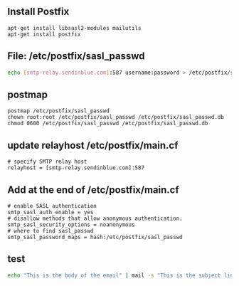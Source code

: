 ## Install Postfix
```
apt-get install libsasl2-modules mailutils
apt-get install postfix
```
## File: /etc/postfix/sasl_passwd
```bash
echo [smtp-relay.sendinblue.com]:587 username:password > /etc/postfix/sasl_passwd
```

## postmap
```
postmap /etc/postfix/sasl_passwd
chown root:root /etc/postfix/sasl_passwd /etc/postfix/sasl_passwd.db
chmod 0600 /etc/postfix/sasl_passwd /etc/postfix/sasl_passwd.db
```

## update relayhost /etc/postfix/main.cf
```
# specify SMTP relay host
relayhost = [smtp-relay.sendinblue.com]:587
```

## Add at the end of /etc/postfix/main.cf
``` 
# enable SASL authentication
smtp_sasl_auth_enable = yes
# disallow methods that allow anonymous authentication.
smtp_sasl_security_options = noanonymous
# where to find sasl_passwd
smtp_sasl_password_maps = hash:/etc/postfix/sasl_passwd
```

## test
```bash
echo "This is the body of the email" | mail -s "This is the subject line" devopsxprts@gmail.com
```
